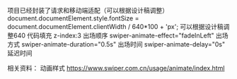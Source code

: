 项目已经封装了请求和移动端适配（可以根据设计稿调整）
document.documentElement.style.fontSize = document.documentElement.clientWidth / 640*100 + 'px';
可以根据设计稿调整640
代码填充
z-index:3  出场顺序
swiper-animate-effect="fadeInLeft"  出场方式
swiper-animate-duration="0.5s"    出场时间
swiper-animate-delay="0s"      延迟时间

相关资料：
动画样式
https://www.swiper.com.cn/usage/animate/index.html
